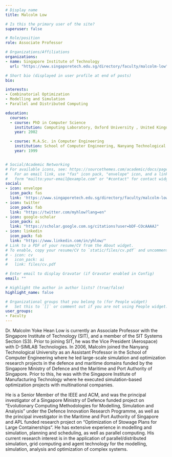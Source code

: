 ```yaml
---
# Display name
title: Malcolm Low

# Is this the primary user of the site?
superuser: false

# Role/position
role: Associate Professor

# Organizations/Affiliations
organizations:
- name: Singapore Institute of Technology
  url: "https://www.singaporetech.edu.sg/directory/faculty/malcolm-low"

# Short bio (displayed in user profile at end of posts)
bio: 

interests:
- Combinatorial Optimization
- Modelling and Simulation
- Parallel and Distributed Computing

education:
  courses:
  - course: PhD in Computer Science
    institution: Computing Laboratory, Oxford University , United Kingdom
    year: 2002

  - course: M.A.Sc. in Computer Engineering
    institution: School of Computer Engineering, Nanyang Technological University , Singapore
    year: 1999


# Social/Academic Networking
# For available icons, see: https://sourcethemes.com/academic/docs/page-builder/#icons
#   For an email link, use "fas" icon pack, "envelope" icon, and a link in the
#   form "mailto:your-email@example.com" or "#contact" for contact widget.
social:
- icon: envelope
  icon_pack: fas
  link: 'https://www.singaporetech.edu.sg/directory/faculty/malcolm-low'
- icon: twitter
  icon_pack: fab
  link: "https://twitter.com/myhlow?lang=en"
- icon: google-scholar
  icon_pack: ai
  link: "https://scholar.google.com.sg/citations?user=bDF-COcAAAAJ"
- icon: linkedin
  icon_pack: fab
  link: "https://www.linkedin.com/in/yhlow/"
# Link to a PDF of your resume/CV from the About widget.
# To enable, copy your resume/CV to `static/files/cv.pdf` and uncomment the lines below.
# - icon: cv
#   icon_pack: ai
#   link: files/cv.pdf

# Enter email to display Gravatar (if Gravatar enabled in Config)
email: ""

# Highlight the author in author lists? (true/false)
highlight_name: false

# Organizational groups that you belong to (for People widget)
#   Set this to `[]` or comment out if you are not using People widget.
user_groups:
- Faculty
---
```


Dr. Malcolm Yoke Hean Low is currently an Associate Professor with the Singapore Institute of Technology (SIT), and a member of the SIT Systems Section (S3). Prior to joining SIT, he was the Vice President (Aerospace) with D-SIMLAB Technologies. In 2006, Malcolm joined the Nanyang Technological University as an Assistant Professor in the School of Computer Engineering where he led large-scale simulation and optimization research projects in the defence and maritime domains funded by the Singapore Ministry of Defence and the Maritime and Port Authority of Singapore. Prior to this, he was with the Singapore Institute of Manufacturing Technology where he executed simulation-based optimization projects with multinational companies.

He is a Senior Member of the IEEE and ACM, and was the principal investigator of a Singapore Ministry of Defence funded project on “Evolutionary Computing Methodologies for Modelling, Simulation and Analysis” under the Defence Innovation Research Programme, as well as the principal investigator in the Maritime and Port Authority of Singapore and APL funded research project on “Optimization of Stowage Plans for Large Containerships”. He has extensive experience in modelling and simulation, planning and scheduling, as well as parallel computing. His current research interest is in the application of parallel/distributed simulation, grid computing and agent technology for the modelling, simulation, analysis and optimization of complex systems.
